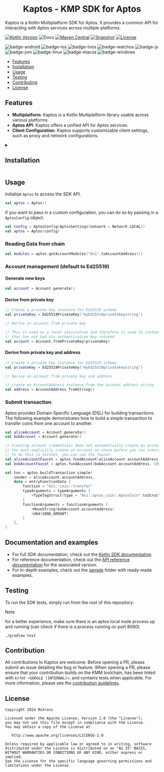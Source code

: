 <h1 align="center">Kaptos - KMP SDK for Aptos</h1>

Kaptos is a Kotlin Multiplatform SDK for Aptos. It provides a common API for interacting with Aptos services across
multiple platforms.

[![Kotlin Version](https://img.shields.io/badge/Kotlin-1.9.23-B125EA?logo=kotlin)](https://kotlinlang.org)
![Docs](https://github.com/mcxross/kaptos/actions/workflows/docs.yml/badge.svg)
[![Maven Central](https://img.shields.io/maven-central/v/xyz.mcxross.kaptos/kaptos.svg?label=Maven%20Central)](https://central.sonatype.com/artifact/xyz.mcxross.kaptos/kaptos)
[![Snapshot](https://img.shields.io/nexus/s/xyz.mcxross.kaptos/kaptos?server=https%3A%2F%2Fs01.oss.sonatype.org&label=Snapshot)](https://s01.oss.sonatype.org/content/repositories/snapshots/xyz/mcxross/kaptos/)
[![License](https://img.shields.io/badge/license-Apache%202.0-blue.svg)](LICENSE)

![badge-android](http://img.shields.io/badge/Platform-Android-brightgreen.svg?logo=android)
![badge-ios](http://img.shields.io/badge/Platform-iOS-orange.svg?logo=apple)
![badge-tvos](http://img.shields.io/badge/Platform-tvOS-lightgrey.svg?logo=apple)
![badge-watchos](http://img.shields.io/badge/Platform-watchOS-lightgrey.svg?logo=apple)
![badge-js](http://img.shields.io/badge/Platform-NodeJS-yellow.svg?logo=javascript)
![badge-jvm](http://img.shields.io/badge/Platform-JVM-red.svg?logo=openjdk)
![badge-linux](http://img.shields.io/badge/Platform-Linux-lightgrey.svg?logo=linux)
![badge-macos](http://img.shields.io/badge/Platform-macOS-orange.svg?logo=apple)
![badge-windows](http://img.shields.io/badge/Platform-Windows-blue.svg?logo=windows)

- [Features](#features)
- [Installation](#installation)
- [Usage](#usage)
- [Testing](#testing)
- [Contributing](#contributing)
- [License](#license)

## Features

- **Multiplatform**: Kaptos is a Kotlin Multiplatform library usable across various platforms.
- **Aptos API**: Kaptos offers a unified API for Aptos services.
- **Client Configuration**: Kaptos supports customizable client settings, such as proxy and network configurations.

<details>
<summary><h2>Installation</h2></summary>

Kaptos is available on [Maven Central][maven-central] as a Kotlin Multiplatform library. You can either add it to you
multiplatform project or add it to your platform-specific project.

> [!WARNING] 
> Kaptos is currently in development and is not yet available on Maven Central. You can use the latest snapshot version by adding the snapshot repository to your project as follows:

```kotlin
repositories {
    maven("https://s01.oss.sonatype.org/content/repositories/snapshots/")
}
```

### Multiplatform Project

Add the following to your common source set:

```kotlin
commonMain.dependencies {
    implementation("xyz.mcxross.kaptos:kaptos:<version>")
}
```

### Platform-Specific Project

To add Kaptos to a platform-specific project, you can add the following to your platform-specific source set:

#### Android

Kaptos provides two flavors for Android: `kaptos-android` and `kaptos-android-debug`. The `kaptos-android` flavor is
optimized for release builds, while the `kaptos-android-debug` flavor is optimized for debug builds.

```kotlin
dependencies {
    implementation("xyz.mcxross.kaptos:kaptos-android:<version>")
}
```

#### iOS

Kaptos provides artifacts for both iOS arm64 and x64 architectures. You can add the following to your iOS project:

##### iOS Arm64

```kotlin
dependencies {
    implementation("xyz.mcxross.kaptos:kaptos-iosArm64:<version>")
}
```

##### iOS x64

```kotlin
dependencies {
    implementation("xyz.mcxross.kaptos:kaptos-iosX64:<version>")
}
```

#### macOS

```kotlin
dependencies {
    implementation("xyz.mcxross.kaptos:kaptos-macos:<version>")
}
```

#### tvOS

```kotlin
dependencies {
    implementation("xyz.mcxross.kaptos:kaptos-tvos:<version>")
}
```

#### watchOS

Kaptos provides artifacts for both watchOS arm32, arm64 and x64 architectures. You can add the following to your watchOS
project:

```kotlin
dependencies {
    implementation("xyz.mcxross.kaptos:kaptos-watchosarm32:<version>")
}
```

```kotlin
dependencies {
    implementation("xyz.mcxross.kaptos:kaptos-watchosarm64:<version>")
}
```

```kotlin
dependencies {
    implementation("xyz.mcxross.kaptos:kaptos-watchosx64:<version>")
}
```

#### Js

```kotlin
dependencies {
    implementation("xyz.mcxross.kaptos:kaptos-js:<version>")
}
```

#### JVM

```kotlin
dependencies {
    implementation("xyz.mcxross.kaptos:kaptos-jvm:<version>")
}
```

#### Linux

Kaptos provides artifacts for both Linux arm64 and x64 architectures. You can add the following to your Linux project:

```kotlin
dependencies {
    implementation("xyz.mcxross.kaptos:kaptos-linuxarm64:<version>")
}
```

```kotlin
dependencies {
    implementation("xyz.mcxross.kaptos:kaptos-linuxx64:<version>")
}
```

#### Windows

```kotlin
dependencies {
    implementation("xyz.mcxross.kaptos:kaptos-mingw:<version>")
}
```

</details>

## Usage

Initialize `Aptos` to access the SDK API.

```kotlin
val aptos = Aptos()
```

If you want to pass in a custom configuration, you can do so by passing in a `AptosConfig` object.

```kotlin
val config = AptosConfig(AptosSettings(network = Network.LOCAL))
val aptos = Aptos(config)
```

### Reading Data from chain

```kotlin
val modules = aptos.getAccountModules("0x1".toAccountAddress())
```

### Account management (default to Ed25519)

#### Generate new keys

```kotlin
val account = Account.generate()
```

#### Derive from private key
```kotlin
// Create a private key instance for Ed25519 scheme 
val privateKey = Ed25519PrivateKey("myEd25519privatekeystring")

// Derive an account from private key

// This is used as a local calculation and therefore is used to instantiate an `Account`
// that has not had its authentication key rotated
val account = Account.fromPrivateKey(privateKey)
```

#### Derive from private key and address

```kotlin
// Create a private key instance for Ed25519 scheme 
val privateKey = Ed25519PrivateKey("myEd25519privatekeystring")

// Derive an account from private key and address

// create an AccountAddress instance from the account address string
val address = AccountAddress.fromString()

```

### Submit transaction

Aptos provides Domain Specific Language (DSL) for building transactions. The following example demonstrates how to build
a simple transaction to transfer coins from one account to another.

```kotlin
val aliceAccount = Account.generate()
val bobAccount = Account.generate()

// Creating account credentials does not automatically create an account on-chain.
// You must explicitly create an account on-chain before you can interact with it.
// To do this in testnet, you can use the faucet.
val aliceAccountFaucet = aptos.fundAccount(aliceAccount.accountAddress, 1000000000)
val bobAccountFaucet = aptos.fundAccount(bobAccount.accountAddress, 1000000000)

val txn = aptos.buildTransaction.simple(
    sender = aliceAccount.accountAddress,
    data = entryFunctionData {
        function = "0x1::coin::transfer"
        typeArguments = typeArguments {
            +TypeTagStruct(type = "0x1::aptos_coin::AptosCoin".toStructTag())
        }
        functionArguments = functionArguments {
            +MoveString(bobAccount.accountAddress)
            +U64(SEND_AMOUNT)
        }
    },
)
```

## Documentation and examples

- For full SDK documentation, check out the [Kotlin SDK documentation](https://preview.aptos.dev/sdks/kotlin-sdk/)
- For reference documentation, check out the [API reference documentation](https://mcxross.github.io/kaptos/) for the associated version.
- For in-depth examples, check out the [sample](./sample) folder with ready-made examples.

## Testing

To run the SDK tests, simply run from the root of this repository:

> [!NOTE] 
> for a better experience, make sure there is an aptos local node process up and running (can check if there is a
> process running on port 8080).

```shell
./gradlew test 
```

## Contribution

All contributions to Kaptos are welcome. Before opening a PR, please submit an issue detailing the bug or feature. When opening a PR, please ensure that your contribution builds on the KMM toolchain, has been linted with `ktfmt <GOOGLE (INTERNAL)>`, and contains tests when applicable. For more information, please see the [contribution guidelines](CONTRIBUTING.md).

## License

    Copyright 2024 McXross

    Licensed under the Apache License, Version 2.0 (the "License");
    you may not use this file except in compliance with the License.
    You may obtain a copy of the License at

       http://www.apache.org/licenses/LICENSE-2.0

    Unless required by applicable law or agreed to in writing, software
    distributed under the License is distributed on an "AS IS" BASIS,
    WITHOUT WARRANTIES OR CONDITIONS OF ANY KIND, either express or implied.
    See the License for the specific language governing permissions and
    limitations under the License.

[maven-central]: https://search.maven.org/search?q=g:xyz.mcxross.kaptos

